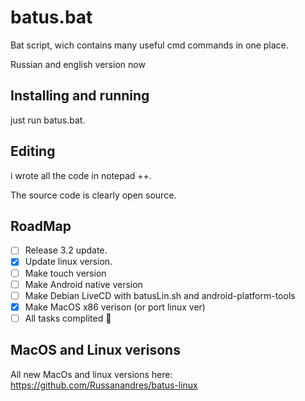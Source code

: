 # batus.bat
Bat script, wich contains many useful cmd commands in one place.

Russian and english version now

## Installing and running
just run batus.bat.

## Editing
i wrote all the code in notepad ++.

The source code is clearly open source.

## RoadMap
- [ ] Release 3.2 update.
- [x] Update linux version.
- [ ] Make touch version
- [ ] Make Android native version
- [ ] Make Debian LiveCD with batusLin.sh and android-platform-tools
- [x] Make MacOS x86 verison (or port linux ver)
- [ ] All tasks complited :tada:

## MacOS and Linux verisons
All new MacOs and linux versions here: https://github.com/Russanandres/batus-linux
